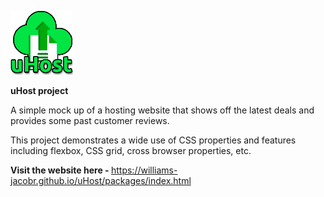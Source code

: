<img
src="./images/uhost-icon.png"
style="width:100px"
/>

<b>uHost project</b>

A simple mock up of a hosting website that shows off the latest deals and provides some past customer reviews.

This project demonstrates a wide use of CSS properties and features including flexbox, CSS grid, cross browser properties, etc.

<b>Visit the website here - </b> <a href="https://williams-jacobr.github.io/uHost/packages/index.html">https://williams-jacobr.github.io/uHost/packages/index.html</a>
